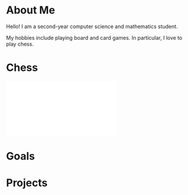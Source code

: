 # About Me

Hello! I am a second-year computer science and mathematics student. 

My hobbies include playing board and card games. In particular, I love to play chess.

# Chess
![Chess Goals](./chess.md)

# Goals

# Projects

